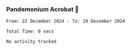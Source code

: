 ### Pandemonium Acrobat 🤸

<!--START_SECTION:waka-->

```all_time
From: 22 December 2024 - To: 29 December 2024

Total Time: 0 secs

No activity tracked
```

<!--END_SECTION:waka-->
